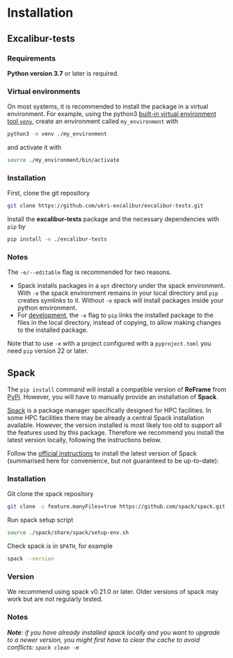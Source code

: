 # Installation

## Excalibur-tests

### Requirements

**Python version 3.7** or later is required. 

### Virtual environments

On most systems, it is recommended to install 
the package in a virtual environment. For example, using the python3 
[built-in virtual environment tool `venv`](https://docs.python.org/3/library/venv.html),
create an environment called `my_environment` with

```sh
python3 -m venv ./my_environment
```

and activate it with

```sh
source ./my_environment/bin/activate
```

### Installation

First, clone the git repository

```sh
git clone https://github.com/ukri-excalibur/excalibur-tests.git
```

Install the **excalibur-tests** package and the necessary dependencies with `pip` by

```sh
pip install -e ./excalibur-tests
```

### Notes

The `-e/--editable` flag is recommended for two reasons.

- Spack installs packages in a `opt` directory under the spack environment. With `-e` the spack
environment remains in your local directory and `pip` creates symlinks to it. Without `-e` spack
will install packages inside your python environment.
- For [development](https://setuptools.pypa.io/en/latest/userguide/development_mode.html),
the `-e` flag to `pip` links the installed package to the files in the local
directory, instead of copying, to allow making changes to the installed package.

Note that to use `-e` with a project configured with a `pyproject.toml` you need `pip` version 22 or later.

## Spack

The `pip install` command will install a compatible version of **ReFrame** from
[PyPi](https://pypi.org/project/ReFrame-HPC/). However, you will have to
manually provide an installation of **Spack**.

[Spack](https://spack.io/) is a package manager specifically designed for HPC
facilities. In some HPC facilities there may be already a central Spack installation available.
However, the version installed is most likely too old to support all the features
used by this package. Therefore we recommend you install the latest version locally,
following the instructions below.

Follow the [official instructions](https://spack.readthedocs.io/en/latest/getting_started.html)
to install the latest version of Spack (summarised here for convenience, but not guaranteed to be
up-to-date):

### Installation

Git clone the spack repository
```sh
git clone -c feature.manyFiles=true https://github.com/spack/spack.git
```
Run spack setup script 
```sh
source ./spack/share/spack/setup-env.sh
```
Check spack is in `$PATH`, for example 
```sh
spack --version
```

### Version

We recommend using spack v0.21.0 or later. Older versions of spack may work but are not 
regularly tested.

### Notes

_**Note**: if you have already installed spack locally and you want to upgrade to
a newer version, you might first have to clear the cache to avoid conflicts:
`spack clean -m`_

